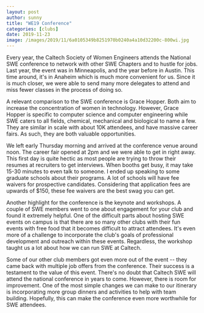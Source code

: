 ```yaml
---
layout: post
author: sunny
title: "WE19 Conference"
categories: [clubs]
date: 2019-11-23
image: /images/2019/11/6a0105349b8251970b0240a4a10d32200c-800wi.jpg
---
```


Every year, the Caltech Society of Women Engineers attends the National SWE conference to network with other SWE Chapters and to hustle for jobs. Last year, the event was in Minneapolis, and the year before in Austin. This time around, it's in Anaheim which is much more convenient for us. Since it is much closer, we were able to send many more delegates to attend and miss fewer classes in the process of doing so.

A relevant comparison to the SWE conference is Grace Hopper. Both aim to increase the concentration of women in technology. However, Grace Hopper is specific to computer science and computer engineering while SWE caters to all fields, chemical, mechanical and biological to name a few. They are similar in scale with about 10K attendees, and have massive career fairs. As such, they are both valuable opportunities.

We left early Thursday morning and arrived at the conference venue around noon. The career fair opened at 2pm and we were able to get in right away. This first day is quite hectic as most people are trying to throw their resumes at recruiters to get interviews. When booths get busy, it may take 15-30 minutes to even talk to someone. I ended up speaking to some graduate schools about their programs. A lot of schools will have fee waivers for prospective candidates. Considering that application fees are upwards of $150, these fee waivers are the best swag you can get.

Another highlight for the conference is the keynote and workshops. A couple of SWE members went to one about engagement for your club and found it extremely helpful. One of the difficult parts about hosting SWE events on campus is that there are so many other clubs with their fun events with free food that it becomes difficult to attract attendees. It's even more of a challenge to incorporate the club's goals of professional development and outreach within these events. Regardless, the workshop taught us a lot about how we can run SWE at Caltech.

Some of our other club members got even more out of the event -- they came back with multiple job offers from the conference. Their success is a testament to the value of this event. There's no doubt that Caltech SWE will attend the national conference in years to come. However, there is room for improvement. One of the most simple changes we can make to our itinerary is incorporating more group dinners and activities to help with team building. Hopefully, this can make the conference even more worthwhile for SWE attendees.